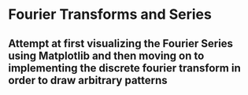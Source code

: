 # Fourier Transforms and Series
## Attempt at first visualizing the Fourier Series using Matplotlib and then moving on to implementing the discrete fourier transform in order to draw arbitrary patterns
